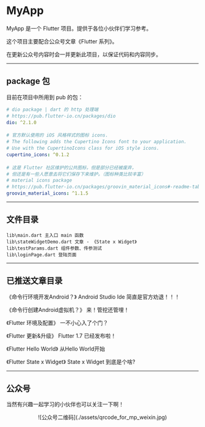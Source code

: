 # MyApp
MyApp 是一个 Flutter 项目。提供于各位小伙伴们学习参考。

这个项目主要配合公众号文章《Flutter 系列》。

在更新公众号内容时会一并更新此项目，以保证代码和内容同步。

---

## package 包

目前在项目中所用到 pub 的包：

```yml
# dio package | dart 的 http 处理端
# https://pub.flutter-io.cn/packages/dio
dio: ^2.1.0

# 官方默认使用的 iOS 风格样式的图标 icons.
# The following adds the Cupertino Icons font to your application.
# Use with the CupertinoIcons class for iOS style icons.
cupertino_icons: ^0.1.2

# 这是 Flutter 社区维护的公共图标，但是部分已经被废弃，
# 但还是有一些人愿意去将它们保存下来维护。（图标种类比较丰富）
# material icons package
# https://pub.flutter-io.cn/packages/groovin_material_icons#-readme-tab-
groovin_material_icons: ^1.1.5
```

---

## 文件目录

```
lib\main.dart 主入口 main 函数
lib\stateWidgetDemo.dart 文章 - 《State x Widget》
lib\testParams.dart 组件参数、传参测试
lib\loginPage.dart 登陆页面
```

---

## 已推送文章目录

《命令行环境开发Android？》
Android Studio Ide 简直是官方劝退！！！

《命令行创建Android虚拟机？》
来！管挖还管埋！

《Flutter 环境及配置》
一不小心入了个门？

《Flutter 更新&升级》
Flutter 1.7 已经发布啦！

《Flutter Hello World》
从Hello World开始

《Flutter State x Widget》
State x Widget 到底是个啥?

---

## 公众号

当然有兴趣一起学习的小伙伴也可以关注一下啊！

<center>![公众号二维码](./assets/qrcode_for_mp_weixin.jpg)</center>